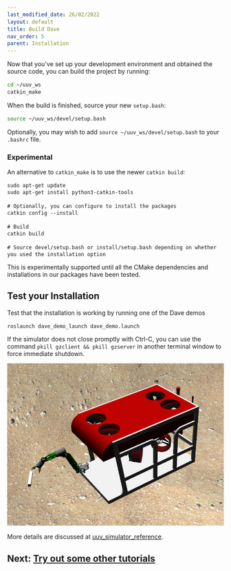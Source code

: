 ```yaml
---
last_modified_date: 26/02/2022
layout: default
title: Build Dave
nav_order: 5
parent: Installation
---
```


Now that you've set up your development environment and obtained the source code, you can build the project by running:

```bash
cd ~/uuv_ws
catkin_make
```

When the build is finished, source your new `setup.bash`:
```bash
source ~/uuv_ws/devel/setup.bash
```
Optionally, you may wish to add `source ~/uuv_ws/devel/setup.bash` to your `.bashrc` file.

### Experimental

An alternative to `catkin_make` is to use the newer `catkin build`:
```
sudo apt-get update
sudo apt-get install python3-catkin-tools

# Optionally, you can configure to install the packages
catkin config --install

# Build
catkin build

# Source devel/setup.bash or install/setup.bash depending on whether you used the installation option
```

This is experimentally supported until all the CMake dependencies and installations in our packages have been tested.

## Test your Installation
Test that the installation is working by running one of the Dave demos
```
roslaunch dave_demo_launch dave_demo.launch
```
If the simulator does not close promptly with Ctrl-C, you can use the command `pkill gzclient && pkill gzserver` in another terminal window to force immediate shutdown.

![uuv_reference_view](../images/uuv_reference_view.png)

More details are discussed at [uuv_simulator_reference](/dave.doc/contents/uuv_simulator_reference).

## Next: [Try out some other tutorials](https://field-robotics-lab.github.io/dave.doc/#tutorials-and-demonstrations)